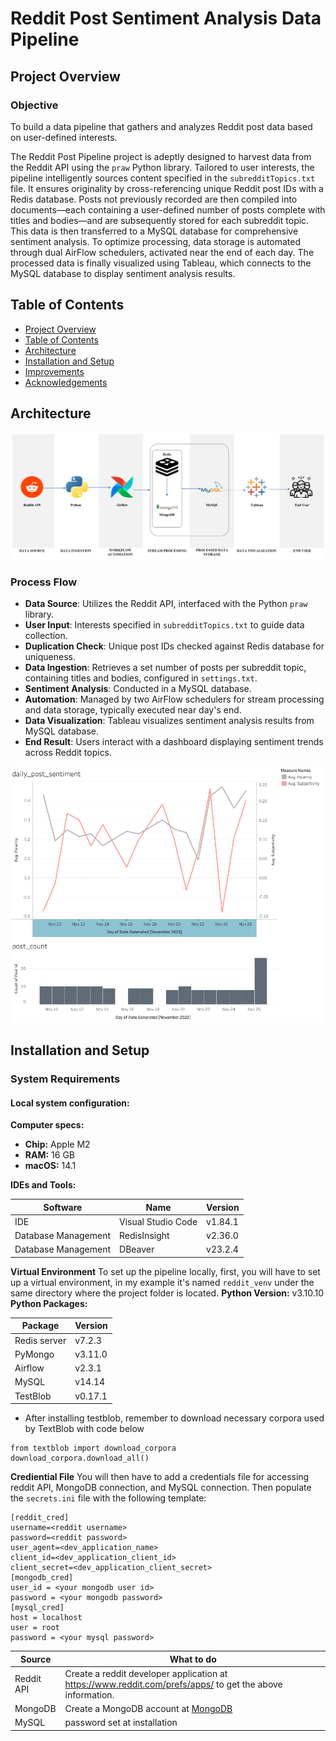 # Reddit Post Sentiment Analysis Data Pipeline

## Project Overview
### Objective
To build a data pipeline that gathers and analyzes Reddit post data based on user-defined interests.
   

The Reddit Post Pipeline project is adeptly designed to harvest data from the Reddit API using the `praw` Python library. Tailored to user interests, the pipeline intelligently sources content specified in the `subredditTopics.txt` file. It ensures originality by cross-referencing unique Reddit post IDs with a Redis database. Posts not previously recorded are then compiled into documents—each containing a user-defined number of posts complete with titles and bodies—and are subsequently stored for each subreddit topic. This data is then transferred to a MySQL database for comprehensive sentiment analysis. To optimize processing, data storage is automated through dual AirFlow schedulers, activated near the end of each day. The processed data is finally visualized using Tableau, which connects to the MySQL database to display sentiment analysis results.

   


## Table of Contents

- [Project Overview](#project-overview)
- [Table of Contents](#table-of-contents)
- [Architecture](#architecture)
- [Installation and Setup](#installation-and-setup)
- [Improvements](#improvements)
- [Acknowledgements](#acknowledgements)



## Architecture
![My Project Diagram](./image/flowchart.png "Project flowchart")

### Process Flow

- **Data Source**: Utilizes the Reddit API, interfaced with the Python `praw` library.
- **User Input**: Interests specified in `subredditTopics.txt` to guide data collection.
- **Duplication Check**: Unique post IDs checked against Redis database for uniqueness.
- **Data Ingestion**: Retrieves a set number of posts per subreddit topic, containing titles and bodies, configured in `settings.txt`.
- **Sentiment Analysis**: Conducted in a MySQL database.
- **Automation**: Managed by two AirFlow schedulers for stream processing and data storage, typically executed near day's end.
- **Data Visualization**: Tableau visualizes sentiment analysis results from MySQL database.
- **End Result**: Users interact with a dashboard displaying sentiment trends across Reddit topics.
   

    
![My Project Diagram](./image/tb_dashboard.png "Tableau dashboard")

## Installation and Setup

### System Requirements

#### Local system configuration:

**Computer specs:**
- **Chip:** Apple M2
- **RAM:** 16 GB
- **macOS:** 14.1

**IDEs and Tools:**

| Software        | Name            | Version |
|-----------------|-----------------|---------|
| IDE             | Visual Studio Code | v1.84.1  |
| Database Management | RedisInsight | v2.36.0 |
| Database Management | DBeaver       | v23.2.4  |

**Virtual Environment**
To set up the pipeline locally, first, you will have to set up a virtual environment, in my example it's named `reddit_venv` under the same directory where the project folder is located.
**Python Version:** v3.10.10
**Python Packages:**

| Package         | Version |
|-----------------|---------|
| Redis server    | v7.2.3  |
| PyMongo 		  | v3.11.0 |
| Airflow         | v2.3.1  |
| MySQL           | v14.14  |
| TestBlob		  |v0.17.1  |

* After installing testblob, remember to download necessary corpora used by TextBlob with code below

```
from textblob import download_corpora 
download_corpora.download_all()
```
 
 **Crediential File**
You will then have to add a credentials file for accessing reddit API, MongoDB connection, and MySQL connection.  Then populate the `secrets.ini` file with the following template:
```
[reddit_cred]
username=<reddit username>
password=<reddit password>
user_agent=<dev_application_name>
client_id=<dev_application_client_id>
client_secret=<dev_application_client_secret>
[mongodb_cred]
user_id = <your mongodb user id>
password = <your mongodb password>
[mysql_cred]
host = localhost
user = root
password = <your mysql password>
```
Source|What to do
--|--
Reddit API|Create a reddit developer application at https://www.reddit.com/prefs/apps/ to get the above information.
MongoDB| Create a MongoDB account at [MongoDB](https://www.mongodb.com/cloud/atlas/lp/try4?utm_source=google&utm_campaign=search_gs_pl_evergreen_atlas_core_retarget-brand_gic-null_amers-us-ca_ps-all_desktop_eng_lead&utm_term=mongodb&utm_medium=cpc_paid_search&utm_ad=e&utm_ad_campaign_id=14291004479&adgroup=128837427347&cq_cmp=14291004479&gad_source=1&gclid=CjwKCAiA04arBhAkEiwAuNOsIrm8Kz1SvZaEEUQrQQynJbCXMT9B7DmUVHIU26poPtOvjpMAnK96jBoCMXwQAvD_BwE) 
MySQL | password set at installation